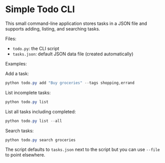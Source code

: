 # Simple Todo CLI

This small command-line application stores tasks in a JSON file and supports adding, listing, and searching tasks.

Files:
- `todo.py`: the CLI script
- `tasks.json`: default JSON data file (created automatically)

Examples:

Add a task:

```powershell
python todo.py add "Buy groceries" --tags shopping,errand
```

List incomplete tasks:

```powershell
python todo.py list
```

List all tasks including completed:

```powershell
python todo.py list --all
```

Search tasks:

```powershell
python todo.py search groceries
```

The script defaults to `tasks.json` next to the script but you can use `--file` to point elsewhere.

